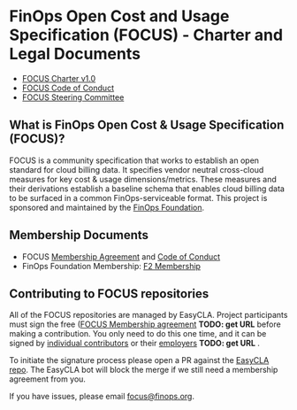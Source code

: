 # FinOps Open Cost and Usage Specification (FOCUS) - Charter and Legal Documents

* [FOCUS Charter v1.0](Foundation-Participation_Agreement-Preview.pdf)
* [FOCUS Code of Conduct](code_of_conduct.md)
* [FOCUS Steering Committee](steering_committee.md)

## What is FinOps Open Cost & Usage Specification (FOCUS)?

FOCUS is a community specification that works to establish an open standard for cloud billing data. It specifies vendor neutral cross-cloud measures for key cost & usage dimensions/metrics. These measures and their derivations establish a baseline schema that enables cloud billing data to be surfaced in a common FinOps-serviceable format. This project is sponsored and maintained by the [FinOps Foundation](https://www.finops.org).

## Membership Documents

* FOCUS [Membership Agreement](Foundation-Participation_Agreement-Preview.pdf) and [Code of Conduct](code_of_conduct.md)
* FinOps Foundation Membership: [F2 Membership](https://finops.org/membership)

## Contributing to FOCUS repositories

All of the FOCUS repositories are managed by EasyCLA. Project participants must sign the free ([FOCUS Membership agreement](https://focus.finops.org/preview-spec-membership) **TODO: get URL** before making a contribution. You only need to do this one time, and it can be signed by [individual contributors](http://focus.finops.org/individual-spec-membership) or their [employers](http://focus.finops.org/corporate-spec-membership) **TODO: get URL** .

To initiate the signature process please open a PR against the [EasyCLA repo](https://github.com/FinOps-Open-Cost-and-Usage-Spec/EasyCLA). The EasyCLA bot will block the merge if we still need a membership agreement from you.

If you have issues, please email [focus@finops.org](mailto:focus@finops.org).
